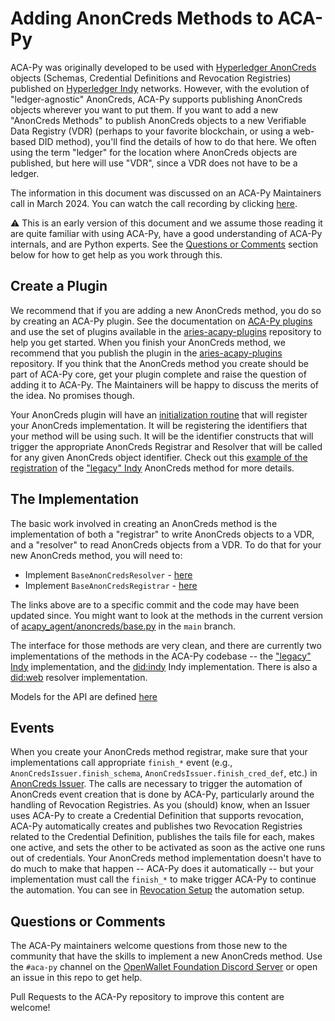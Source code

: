 # Adding AnonCreds Methods to ACA-Py

ACA-Py was originally developed to be used with [Hyperledger AnonCreds] objects (Schemas,
Credential Definitions and Revocation Registries) published on [Hyperledger Indy] networks. However,
with the evolution of "ledger-agnostic" AnonCreds, ACA-Py supports publishing AnonCreds objects wherever
you want to put them. If you want to add a new "AnonCreds Methods" to publish AnonCreds
objects to a new Verifiable Data Registry (VDR) (perhaps to your favorite blockchain, or using a web-based DID method),
you'll find the details of how to do that here. We often using the term "ledger" for the
location where AnonCreds objects are published, but here will use "VDR", since a VDR does
not have to be a ledger.

[Hyperledger AnonCreds]: https://www.hyperledger.org/projects/anoncreds
[Hyperledger Indy]: https://www.hyperledger.org/projects/hyperledger-indy

The information in this document was discussed on an ACA-Py Maintainers call in March 2024.
You can watch the call recording by clicking [here](https://youtu.be/tJXY4IM-2l8).

:warning: This is an early version of this document and we assume those reading it
are quite familiar with using ACA-Py, have a good understanding of ACA-Py internals, and are
Python experts. See the [Questions or Comments](#questions-or-comments) section below
for how to get help as you work through this.

[OpenWallet Foundation Discord Server]: https://discord.gg/openwallet-foundation

## Create a Plugin

We recommend that if you are adding a new AnonCreds method, you do so by creating an ACA-Py plugin.
See the documentation on [ACA-Py plugins] and use the set of plugins available in the [aries-acapy-plugins]
repository to help you get started. When you finish your AnonCreds method, we recommend that you publish the plugin
in the [aries-acapy-plugins] repository. If you think that the AnonCreds method you create should
be part of ACA-Py core, get your plugin complete and raise the question of adding it to ACA-Py. The
Maintainers will be happy to discuss the merits of the idea. No promises though.

[ACA-Py plugins]: ./PlugIns.md
[aries-acapy-plugins]: https://github.com/openwallet-foundation/acapy-plugins

Your AnonCreds plugin will have an [initialization routine] that will register your AnonCreds
implementation. It will be registering the identifiers that your method will be using such. It
will be the identifier constructs that will trigger the appropriate AnonCreds Registrar and
Resolver that will be called for any given AnonCreds object identifier. Check out this
[example of the registration] of the ["legacy" Indy] AnonCreds method for more details.

[initialization routine]: https://github.com/openwallet-foundation/acapy/blob/main/acapy_agent/anoncreds/__init__.py
[example of the registration]: https://github.com/openwallet-foundation/acapy/blob/main/acapy_agent/anoncreds/default/legacy_indy/registry.py

## The Implementation

The basic work involved in creating an AnonCreds method is the implementation of both a "registrar" to
write AnonCreds objects to a VDR, and a "resolver" to read AnonCreds objects from a VDR. To do
that for your new AnonCreds method, you will need to:

- Implement `BaseAnonCredsResolver` - [here](https://github.com/openwallet-foundation/acapy/blob/1786553ffea244c67d82ceaa3f1793dd1ec1c0f5/aries_cloudagent/anoncreds/base.py#L113)
- Implement `BaseAnonCredsRegistrar` - [here](https://github.com/openwallet-foundation/acapy/blob/1786553ffea244c67d82ceaa3f1793dd1ec1c0f5/aries_cloudagent/anoncreds/base.py#L139)

The links above are to a specific commit and the code may have been updated since. You might want to
look at the methods in the current version of [acapy_agent/anoncreds/base.py](https://github.com/openwallet-foundation/acapy/blob/main/acapy_agent/anoncreds/base.py) in the `main` branch.

The interface for those methods are very clean, and there are currently two implementations of the 
methods in the ACA-Py codebase -- the ["legacy" Indy] implementation, and the [did:indy] Indy implementation.
There is also a [did:web] resolver implementation.

["legacy" Indy]: https://github.com/openwallet-foundation/acapy/tree/main/acapy_agent/anoncreds/default/legacy_indy
[did:indy]: https://github.com/openwallet-foundation/acapy/tree/main/acapy_agent/anoncreds/default/did_indy
[did:web]: https://github.com/openwallet-foundation/acapy/tree/main/acapy_agent/anoncreds/default/did_web

Models for the API are defined [here](https://github.com/openwallet-foundation/acapy/tree/main/acapy_agent/anoncreds/models)

## Events

When you create your AnonCreds method registrar, make sure that your implementations call appropriate
`finish_*` event (e.g., `AnonCredsIssuer.finish_schema`, `AnonCredsIssuer.finish_cred_def`, etc.) in
[AnonCreds Issuer]. The calls are necessary to trigger the automation of AnonCreds event creation that
is done by ACA-Py, particularly around the handling of Revocation Registries. As you (should) know, when
an Issuer uses ACA-Py to create a Credential Definition that supports revocation, ACA-Py automatically
creates and publishes two Revocation Registries related to the Credential Definition, publishes the tails
file for each, makes one active, and sets the other to be activated as soon as the active one runs out of
credentials. Your AnonCreds method implementation doesn't have to do much to make that happen -- ACA-Py
does it automatically -- but your implementation must call the `finish_*` to make trigger ACA-Py to continue
the automation. You can see in [Revocation Setup] the automation setup.

[AnonCreds Issuer]: https://github.com/openwallet-foundation/acapy/blob/main/acapy_agent/anoncreds/issuer.py#L56
[Revocation Setup]: https://github.com/openwallet-foundation/acapy/blob/main/acapy_agent/anoncreds/revocation_setup.py

## Questions or Comments

The ACA-Py maintainers welcome questions from those new to the community that
have the skills to implement a new AnonCreds method. Use the `#aca-py` channel
on the [OpenWallet Foundation Discord Server] or open an issue in this repo to get help.

Pull Requests to the ACA-Py repository to improve this content are welcome!
